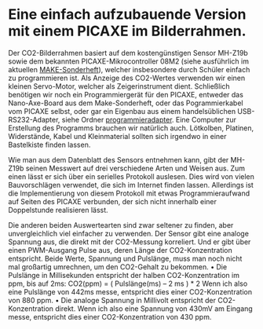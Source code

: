 # Eine einfach aufzubauende Version mit einem PICAXE im Bilderrahmen.

Der CO2-Bilderrahmen basiert auf dem kostengünstigen Sensor MH-Z19b sowie dem bekannten PICAXE-Mikrocontroller 08M2 (siehe ausführlich im aktuellen [MAKE-Sonderheft](https://www.heise.de/news/Sonderheft-Make-PICAXE-Special-jetzt-im-heise-shop-erhaeltlich-4889649.html)), welcher insbesondere durch Schüler einfach zu programmieren ist. Als Anzeige des CO2-Wertes verwenden wir einen kleinen Servo-Motor, welcher als Zeigerinstrument dient. Schließlich benötigen wir noch ein Programmiergerät für den PICAXE, entweder das Nano-Axe-Board aus dem Make-Sonderheft, oder das Pogrammierkabel vom PICAXE selbst, oder gar ein Eigenbau aus einem handelsüblichen USB-RS232-Adapter, siehe Ordner [programmieradapter](programmieradapter). Eine Computer zur Erstellung des Programms brauchen wir natürlich auch. Lötkolben, Platinen, Widerstände, Kabel und Kleinmaterial sollten sich irgendwo in einer Bastelkiste finden lassen.

Wie man aus dem Datenblatt des Sensors entnehmen kann, gibt der MH-Z19b seinen Messwert auf drei verschiedene Arten und Weisen aus. Zum einen lässt er sich über ein serielles Protokoll auslesen. Dies wird von vielen Bauvorschlägen verwendet, die sich im Internet finden lassen. Allerdings ist die Implementierung von diesem Protokoll mit etwas Programmieraufwand auf Seiten des PICAXE verbunden, der sich nicht innerhalb einer Doppelstunde realisieren lässt.

Die anderen beiden Auswertearten sind zwar seltener zu finden, aber unvergleichlich viel einfacher zu verwenden. Der Sensor gibt eine analoge Spannung aus, die direkt mit der CO2-Messung korreliert. Und er gibt über einen PWM-Ausgang Pulse aus, deren Länge der CO2-Konzentration entspricht. Beide Werte, Spannung und Pulslänge, muss man noch nicht mal großartig umrechnen, um den CO2-Gehalt zu bekommen. 
    • Die Pulslänge in Millisekunden entspricht der halben CO2-Konzentration im ppm, bis auf 2ms: 
          CO2(ppm)  = ( Pulslänge(ms) – 2 ms ) * 2 
      Wenn ich also eine Pulslänge von 442ms messe, entspricht dies einer CO2-Konzentration von 880 ppm.
    • Die analoge Spannung in Millivolt entspricht der CO2-Konzentration direkt.
      Wenn ich also eine Spannung von 430mV am Eingang messe, entspricht dies einer CO2-Konzentration von 430 ppm.